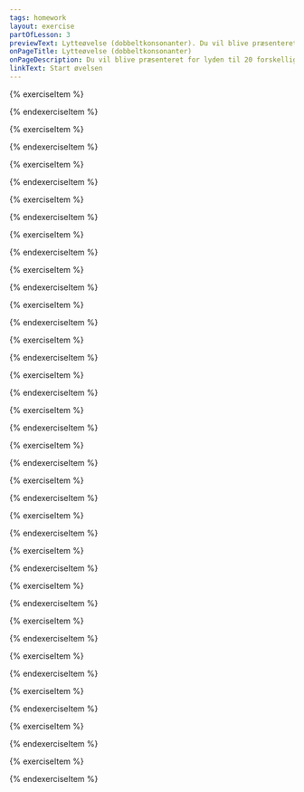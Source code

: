 ```yaml
---
tags: homework
layout: exercise
partOfLesson: 3
previewText: Lytteøvelse (dobbeltkonsonanter). Du vil blive præsenteret for lyden til 20 forskellige ord på grønlandsk. Vælg for hver af dem om der er dobbeltkonsonant i ordet eller ej.
onPageTitle: Lytteøvelse (dobbeltkonsonanter)
onPageDescription: Du vil blive præsenteret for lyden til 20 forskellige ord på grønlandsk. Vælg for hver af dem om der er dobbeltkonsonant i ordet eller ej.
linkText: Start øvelsen
---
```


{% exerciseItem %}

<audio-player data-file="places/qaanaaq.mp3"></audio-player>
<multi-choice data-label="Er der dobbeltkonsonant?" data-type="radio" data-options="Aap, Naamik" data-validation="2"></multi-choice>
<feedback-message data-content="Qaanaaq er den nordligst placerede by i Grønland"></feedback-message>
{% endexerciseItem %}

{% exerciseItem %}

<audio-player data-file="body/paffik.mp3"></audio-player>
<multi-choice data-label="Er der dobbeltkonsonant?" data-type="radio" data-options="Aap, Naamik" data-validation="1"></multi-choice>
<feedback-message data-content="Paffik betyder håndled"></feedback-message>
{% endexerciseItem %}

{% exerciseItem %}

<audio-player data-file="home/asseq.mp3"></audio-player>
<multi-choice data-label="Er der dobbeltkonsonant?" data-type="radio" data-options="Aap, Naamik" data-validation="1"></multi-choice>
<feedback-message data-content="Asseq betyder billede"></feedback-message>
{% endexerciseItem %}

{% exerciseItem %}

<audio-player data-file="nature/kukkukooq.mp3"></audio-player>
<multi-choice data-label="Er der dobbeltkonsonant?" data-type="radio" data-options="Aap, Naamik" data-validation="1"></multi-choice>
<feedback-message data-content="Kukkukooq betyder høne"></feedback-message>
{% endexerciseItem %}

{% exerciseItem %}

<audio-player data-file="home/matu.mp3"></audio-player>
<multi-choice data-label="Er der dobbeltkonsonant?" data-type="radio" data-options="Aap, Naamik" data-validation="2"></multi-choice>
<feedback-message data-content="Matu betyder dør"></feedback-message>
{% endexerciseItem %}

{% exerciseItem %}

<audio-player data-file="body/nassuk.mp3"></audio-player>
<multi-choice data-label="Er der dobbeltkonsonant?" data-type="radio" data-options="Aap, Naamik" data-validation="1"></multi-choice>
<feedback-message data-content="Nassuk betyder horn"></feedback-message>
{% endexerciseItem %}

{% exerciseItem %}

<audio-player data-file="food/food_09.mp3"></audio-player>
<multi-choice data-label="Er der dobbeltkonsonant?" data-type="radio" data-options="Aap, Naamik" data-validation="1"></multi-choice>
<feedback-message data-content="Immuk betyder mælk"></feedback-message>
{% endexerciseItem %}

{% exerciseItem %}

<audio-player data-file="home/issiavik.mp3"></audio-player>
<multi-choice data-label="Er der dobbeltkonsonant?" data-type="radio" data-options="Aap, Naamik" data-validation="1"></multi-choice>
<feedback-message data-content="Issiavik betyder stol"></feedback-message>
{% endexerciseItem %}

{% exerciseItem %}

<audio-player data-file="numbers/Numbers_09.mp3"></audio-player>
<multi-choice data-label="Er der dobbeltkonsonant?" data-type="radio" data-options="Aap, Naamik" data-validation="2"></multi-choice>
<feedback-message data-content="Qulingiluat betyder ni"></feedback-message>
{% endexerciseItem %}

{% exerciseItem %}

<audio-player data-file="body/kiinaq.mp3"></audio-player>
<multi-choice data-label="Er der dobbeltkonsonant?" data-type="radio" data-options="Aap, Naamik" data-validation="2"></multi-choice>
<feedback-message data-content="Kiinaq betyder ansigt"></feedback-message>
{% endexerciseItem %}

{% exerciseItem %}

<audio-player data-file="body/kimmik.mp3"></audio-player>
<multi-choice data-label="Er der dobbeltkonsonant?" data-type="radio" data-options="Aap, Naamik" data-validation="1"></multi-choice>
<feedback-message data-content="Kimmik betyder hæl"></feedback-message>
{% endexerciseItem %}

{% exerciseItem %}

<audio-player data-file="colors/aappalaartoq.mp3"></audio-player>
<multi-choice data-label="Er der dobbeltkonsonant?" data-type="radio" data-options="Aap, Naamik" data-validation="1"></multi-choice>
<feedback-message data-content="Aappalaartoq betyder rød"></feedback-message>
{% endexerciseItem %}

{% exerciseItem %}

<audio-player data-file="home/allaffik.mp3"></audio-player>
<multi-choice data-label="Er der dobbeltkonsonant?" data-type="radio" data-options="Aap, Naamik" data-validation="1"></multi-choice>
<feedback-message data-content="Allaffik betyder skrivebord/kontor"></feedback-message>
{% endexerciseItem %}

{% exerciseItem %}

<audio-player data-file="body/timi.mp3"></audio-player>
<multi-choice data-label="Er der dobbeltkonsonant?" data-type="radio" data-options="Aap, Naamik" data-validation="2"></multi-choice>
<feedback-message data-content="Timi betyder krop"></feedback-message>
{% endexerciseItem %}

{% exerciseItem %}

<audio-player data-file="clothes/isarussat.mp3"></audio-player>
<multi-choice data-label="Er der dobbeltkonsonant?" data-type="radio" data-options="Aap, Naamik" data-validation="1"></multi-choice>
<feedback-message data-content="Isarussat betyder briller"></feedback-message>
{% endexerciseItem %}

{% exerciseItem %}

<audio-player data-file="nature/aapakaaq.mp3"></audio-player>
<multi-choice data-label="Er der dobbeltkonsonant?" data-type="radio" data-options="Aap, Naamik" data-validation="2"></multi-choice>
<feedback-message data-content="Aapakaaq betyder abe"></feedback-message>
{% endexerciseItem %}

{% exerciseItem %}

<audio-player data-file="clothes/nasaq.mp3"></audio-player>
<multi-choice data-label="Er der dobbeltkonsonant?" data-type="radio" data-options="Aap, Naamik" data-validation="2"></multi-choice>
<feedback-message data-content="Nasaq betyder hue/hat"></feedback-message>
{% endexerciseItem %}

{% exerciseItem %}

<audio-player data-file="stuff/kanni.mp3"></audio-player>
<multi-choice data-label="Er der dobbeltkonsonant?" data-type="radio" data-options="Aap, Naamik" data-validation="1"></multi-choice>
<feedback-message data-content="Kanni betyder kande"></feedback-message>
{% endexerciseItem %}

{% exerciseItem %}

<audio-player data-file="nature/tuttu.mp3"></audio-player>
<multi-choice data-label="Er der dobbeltkonsonant?" data-type="radio" data-options="Aap, Naamik" data-validation="1"></multi-choice>
<feedback-message data-content="Tuttu betyder rensdyr"></feedback-message>
{% endexerciseItem %}

{% exerciseItem %}

<audio-player data-file="clothes/kamik.mp3"></audio-player>
<multi-choice data-label="Er der dobbeltkonsonant?" data-type="radio" data-options="Aap, Naamik" data-validation="2"></multi-choice>
<feedback-message data-content="Kamik betyder støvle"></feedback-message>
{% endexerciseItem %}
